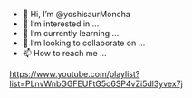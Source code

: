 - 👋 Hi, I’m @yoshisaurMoncha
- 👀 I’m interested in ...
- 🌱 I’m currently learning ...
- 💞️ I’m looking to collaborate on ...
- 📫 How to reach me ...

<!---
yoshisaurMoncha/yoshisaurMoncha is a ✨ special ✨ repository because its `README.md` (this file) appears on your GitHub profile.
You can click the Preview link to take a look at your changes.
--->
https://www.youtube.com/playlist?list=PLnvWnbGGFEUFtG5o6SP4vZi5dl3yvex7j
